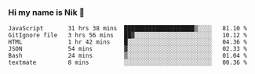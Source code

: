 ### Hi my name is Nik 👋

<!--
**NikDoe/NikDoe** is a ✨ _special_ ✨ repository because its `README.md` (this file) appears on your GitHub profile.

Here are some ideas to get you started:

- 🔭 I’m currently working on ...
- 🌱 I’m currently learning ...
- 👯 I’m looking to collaborate on ...
- 🤔 I’m looking for help with ...
- 💬 Ask me about ...
- 📫 How to reach me: ...
- 😄 Pronouns: ...
- ⚡ Fun fact: ...
-->

<!--START_SECTION:waka-->

```text
JavaScript       31 hrs 38 mins  ████████████████████▒░░░░   81.10 %
GitIgnore file   3 hrs 56 mins   ██▓░░░░░░░░░░░░░░░░░░░░░░   10.12 %
HTML             1 hr 42 mins    █░░░░░░░░░░░░░░░░░░░░░░░░   04.36 %
JSON             54 mins         ▓░░░░░░░░░░░░░░░░░░░░░░░░   02.33 %
Bash             24 mins         ▒░░░░░░░░░░░░░░░░░░░░░░░░   01.04 %
textmate         8 mins          ░░░░░░░░░░░░░░░░░░░░░░░░░   00.36 %
```

<!--END_SECTION:waka-->
